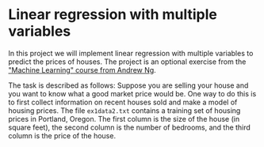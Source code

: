 # Linear regression with multiple variables
In this project we will implement linear regression with multiple variables to predict the prices of houses. The project is an optional exercise from the ["Machine Learning" course from Andrew Ng](https://www.coursera.org/learn/machine-learning/).

The task is described as follows:
Suppose you are selling your house and you want to know what a good market price would be. One way to do this is to
first collect information on recent houses sold and make a model of housing prices.
The file `ex1data2.txt` contains a training set of housing prices in Portland, Oregon. The first column is the size of the house (in square feet), the second column is the number of bedrooms, and the third column is the price of the house.

